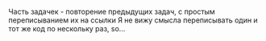 Часть задачек - повторение предыдущих задач, с простым переписыванием их на ссылки
Я не вижу смысла переписывать один и тот же код по нескольку раз, so...

